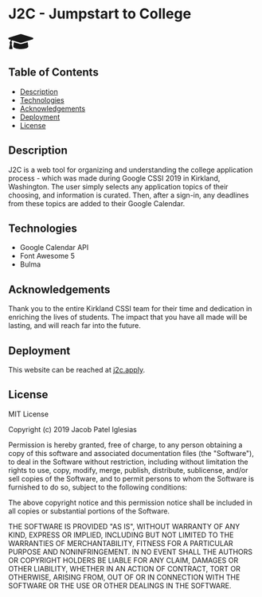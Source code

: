 # J2C - Jumpstart to College

<svg aria-hidden="false" style="width:50px" focusable="false" data-prefix="fas" data-icon="graduation-cap" class="svg-inline--fa fa-graduation-cap fa-w-20" role="img" xmlns="http://www.w3.org/2000/svg" viewBox="0 0 640 512"><path fill="currentColor" d="M622.34 153.2L343.4 67.5c-15.2-4.67-31.6-4.67-46.79 0L17.66 153.2c-23.54 7.23-23.54 38.36 0 45.59l48.63 14.94c-10.67 13.19-17.23 29.28-17.88 46.9C38.78 266.15 32 276.11 32 288c0 10.78 5.68 19.85 13.86 25.65L20.33 428.53C18.11 438.52 25.71 448 35.94 448h56.11c10.24 0 17.84-9.48 15.62-19.47L82.14 313.65C90.32 307.85 96 298.78 96 288c0-11.57-6.47-21.25-15.66-26.87.76-15.02 8.44-28.3 20.69-36.72L296.6 284.5c9.06 2.78 26.44 6.25 46.79 0l278.95-85.7c23.55-7.24 23.55-38.36 0-45.6zM352.79 315.09c-28.53 8.76-52.84 3.92-65.59 0l-145.02-44.55L128 384c0 35.35 85.96 64 192 64s192-28.65 192-64l-14.18-113.47-145.03 44.56z"></path></svg>

## Table of Contents
- [Description](#description)
- [Technologies](#technologies)
- [Acknowledgements](#acknowledgements)
- [Deployment](#deployment)
- [License](#license)

## Description

J2C is a web tool for organizing and understanding the college application process - which was made during Google CSSI 2019 in Kirkland, Washington. The user simply selects any application topics of their choosing, and information is curated. Then, after a sign-in, any deadlines from these topics are added to their Google Calendar.

## Technologies

* Google Calendar API
* Font Awesome 5
* Bulma

## Acknowledgements

Thank you to the entire Kirkland CSSI team for their time and dedication in enriching the lives of students. The impact that you have all made will be lasting, and will reach far into the future.

## Deployment

This website can be reached at [j2c.apply](j2c.apply).

## License

MIT License

Copyright (c) 2019 Jacob Patel Iglesias

Permission is hereby granted, free of charge, to any person obtaining a copy of this software and associated documentation files (the "Software"), to deal in the Software without restriction, including without limitation the rights to use, copy, modify, merge, publish, distribute, sublicense, and/or sell copies of the Software, and to permit persons to whom the Software is furnished to do so, subject to the following conditions:

The above copyright notice and this permission notice shall be included in all copies or substantial portions of the Software.

THE SOFTWARE IS PROVIDED "AS IS", WITHOUT WARRANTY OF ANY KIND, EXPRESS OR IMPLIED, INCLUDING BUT NOT LIMITED TO THE WARRANTIES OF MERCHANTABILITY, FITNESS FOR A PARTICULAR PURPOSE AND NONINFRINGEMENT. IN NO EVENT SHALL THE AUTHORS OR COPYRIGHT HOLDERS BE LIABLE FOR ANY CLAIM, DAMAGES OR OTHER LIABILITY, WHETHER IN AN ACTION OF CONTRACT, TORT OR OTHERWISE, ARISING FROM, OUT OF OR IN CONNECTION WITH THE SOFTWARE OR THE USE OR OTHER DEALINGS IN THE SOFTWARE.
